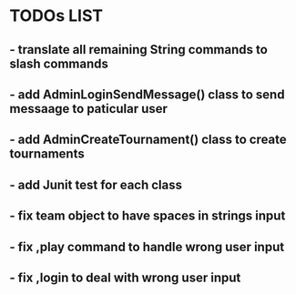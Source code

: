 # TODOs LIST

## - translate all remaining String commands to slash commands
## - add AdminLoginSendMessage() class to send messaage to paticular user
## - add AdminCreateTournament() class to create tournaments
## - add Junit test for each class
## - fix team object to have spaces in strings input
## - fix ,play command to handle wrong user input
## - fix ,login to deal with wrong user input
